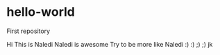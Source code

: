 # hello-world
First repository

Hi
 This is Naledi
 Naledi is awesome
 Try to be more like Naledi
 :) :) ;) ;) jk
 
